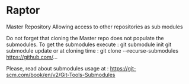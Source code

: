 # Raptor
Master Repository Allowing access to other repositories as sub modules

Do not forget that cloning the Master repo does not populate the submodules.
To get the submodules
execute :
    git submodule init
    git submodule update
or at cloning time :
    git clone --recurse-submodules https://github.com/...


Please, read about submodules usage at :
    https://git-scm.com/book/en/v2/Git-Tools-Submodules
    